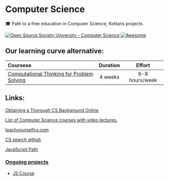 # Computer Science

🎓 Path to a free education in Computer Science, Kottans projects.

<a href="https://github.com/open-source-society/computer-science">
  <img alt="Open Source Society University - Computer Science" src="https://img.shields.io/badge/OSSU-computer--science-blue.svg">
</a>

<a href="https://github.com/sindresorhus/awesome">
  <img alt="Awesome" src="https://cdn.rawgit.com/sindresorhus/awesome/d7305f38d29fed78fa85652e3a63e154dd8e8829/media/badge.svg">
</a>

## Our learning curve alternative:

Coursese|Duration|Effort
:--|:--:|:--:
[Computational Thinking for Problem Solving](https://www.coursera.org/learn/computational-thinking-problem-solving?) | 4 weeks | 6-8 hours/week

## Links:

[Obtaining a Thorough CS Background Online](https://spin.atomicobject.com/2015/05/15/obtaining-thorough-cs-background-online/)

[List of Computer Science courses with video lectures.](https://github.com/Developer-Y/cs-video-courses)

[teachyourselfcs.com](https://teachyourselfcs.com/)

[CS search github](https://github.com/search?utf8=✓&q=computer+science&type=)

[JavaScript Path](https://github.com/javascript-society/javascript-path)

### [Ongoing projects](https://github.com/Kottans/kottans-ongoing-projects/issues)
  * [JS Course](https://github.com/Kottans/kottans-ongoing-projects/issues/22)
